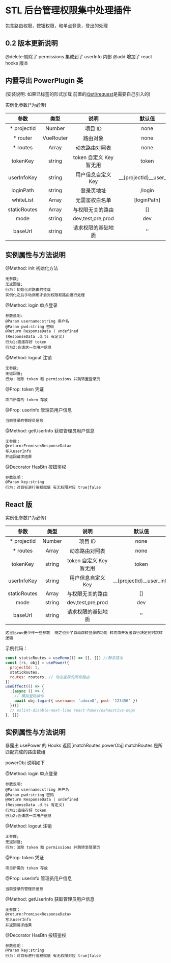 <!--
 * @Description:
 * @Version: 0.1
 * @Author: EveChee
 * @Date: 2020-07-27 16:37:23
 * @LastEditTime: 2020-08-25 15:39:14
-->

# STL 后台管理权限集中处理插件

包含路由权限，按钮权限，和单点登录，登出的处理

## 0.2 版本更新说明

@delete:剔除了 permissions 集成到了 userInfo 内部
@add:增加了 react hooks 版本

## 内置导出 PowerPlugin 类

(安装说明:
如果已标签的形式加载
前置的[@stl/request](http://47.113.105.208:8088/-/web/detail/@stl/request)是需要自己引入的)

实例化参数(\*为必传)

|     参数     |        类型         |          说明           |            默认值            |
| :----------: | :-----------------: | :---------------------: | :--------------------------: |
| \* projectId |       Number        |         项目 ID         |             none             |
|  \* router   |      VueRouter      |        路由对象         |             none             |
|  \* routes   | Array<RouterConfig> |     动态路由对照表      |             none             |
|   tokenKey   |       string        | token 自定义 Key 暂无用 |            token             |
| userInfoKey  |       string        |   用户信息自定义 Key    | \_\_{projectId}\_\_user_info |
|  loginPath   |       string        |       登录页地址        |            /login            |
|  whiteList   |    Array<string>    |     无需鉴权白名单      |         [loginPath]          |
| staticRoutes | Array<RouterConfig> |    与权限无关的路由     |              []              |
|     mode     |       string        |    dev,test,pre,prod    |             dev              |
|   baseUrl    |       string        |   请求权限的基础地质    |              ''              |

## 实例属性与方法说明

@Method: init 初始化方法

```
无参数;
无返回值;
行为：初始化对路由的挂载
实例化之后手动调用才会对权限和路由进行处理
```

@Method: login 单点登录

```
参数说明:
@Param username:string 用户名
@Param pwd:string 密码
@Return ResponseData | undefined
(ResponseData .d.ts 有定义)
行为1:直接存好 token
行为2:会请求一次用户信息
```

@Method: logout 注销

```
无参数;
无返回值;
行为：消除 token 和 permissions 并跳转至登录页
```

@Prop: token 凭证

```
项目所需的 token 存放
```

@Prop: userInfo 管理员用户信息

```
当前登录的管理员信息
```

@Method: getUserInfo 获取管理员用户信息

```
无参数；
@return:Promise<ResponseData>
写入userInfo
并返回请求结果
```

@Decorator HasBtn 按钮鉴权

```
参数说明：
@Param key:string
行为：对目标进行鉴权赋值 有无权限对应 true|false
```

## React 版

实例化参数(\*为必传)

|     参数     |        类型         |          说明           |            默认值            |
| :----------: | :-----------------: | :---------------------: | :--------------------------: |
| \* projectId |       Number        |         项目 ID         |             none             |
|  \* routes   | Array<RouterConfig> |     动态路由对照表      |             none             |
|   tokenKey   |       string        | token 自定义 Key 暂无用 |            token             |
| userInfoKey  |       string        |   用户信息自定义 Key    | \_\_{projectId}\_\_user_info |
| staticRoutes | Array<RouterConfig> |    与权限无关的路由     |              []              |
|     mode     |       string        |    dev,test,pre,prod    |             dev              |
|   baseUrl    |       string        |   请求权限的基础地质    |              ''              |

```
这里比vue要少传一些参数  随之也少了自动跳转登录的功能 转而由开发者自行决定何时跳转逻辑
```

示例代码：

```js
const staticRoutes = useMemo(() => [], []) //静态路由
const [rs, obj] = usePower({
  projectId: 1,
  staticRoutes,
  routes: routers, // 动态鉴权的所有路由
})
useEffect(() => {
  ;(async () => {
    // 模拟登陆操作
    await obj.login({ username: 'admin0', pwd: '123456' })
  })()
  // eslint-disable-next-line react-hooks/exhaustive-deps
}, [])
```

## 实例属性与方法说明

暴露出 usePower 的 Hooks
返回[matchRoutes,powerObj]
matchRoutes 是所匹配完成的路由数组

powerObj 说明如下

@Method: login 单点登录

```
参数说明:
@Param username:string 用户名
@Param pwd:string 密码
@Return ResponseData | undefined
(ResponseData .d.ts 有定义)
行为1:直接存好 token
行为2:会请求一次用户信息
```

@Method: logout 注销

```
无参数;
无返回值;
行为：消除 token 和 permissions 并跳转至登录页
```

@Prop: token 凭证

```
项目所需的 token 存放
```

@Prop: userInfo 管理员用户信息

```
当前登录的管理员信息
```

@Method: getUserInfo 获取管理员用户信息

```
无参数；
@return:Promise<ResponseData>
写入userInfo
并返回请求结果
```

@Decorator HasBtn 按钮鉴权

```
参数说明：
@Param key:string
行为：对目标进行鉴权赋值 有无权限对应 true|false
```
